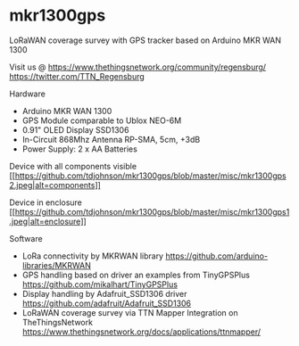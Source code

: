 # mkr1300gps
LoRaWAN coverage survey with GPS tracker based on Arduino MKR WAN 1300

Visit us @ 
https://www.thethingsnetwork.org/community/regensburg/
https://twitter.com/TTN_Regensburg

Hardware
* Arduino MKR WAN 1300
* GPS Module comparable to Ublox NEO-6M
* 0.91" OLED Display SSD1306
* In-Circuit 868Mhz Antenna RP-SMA, 5cm, +3dB
* Power Supply: 2 x AA Batteries

Device with all components visible
[[https://github.com/tdjohnson/mkr1300gps/blob/master/misc/mkr1300gps2.jpeg|alt=components]]

Device in enclosure
[[https://github.com/tdjohnson/mkr1300gps/blob/master/misc/mkr1300gps1.jpeg|alt=enclosure]]







Software
* LoRa connectivity by MKRWAN library https://github.com/arduino-libraries/MKRWAN
* GPS handling based on driver an examples from TinyGPSPlus https://github.com/mikalhart/TinyGPSPlus
* Display handling by Adafruit_SSD1306 driver https://github.com/adafruit/Adafruit_SSD1306
* LoRaWAN coverage survey via TTN Mapper Integration on TheThingsNetwork https://www.thethingsnetwork.org/docs/applications/ttnmapper/